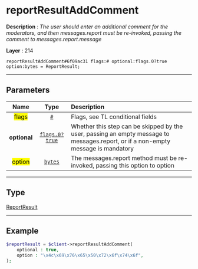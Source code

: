 # reportResultAddComment

**Description** : *The user should enter an additional comment for the moderators, and then messages\.report must be re\-invoked, passing the comment to messages\.report\.message*

**Layer** : 214

```tl
reportResultAddComment#6f09ac31 flags:# optional:flags.0?true option:bytes = ReportResult;
```

---

## Parameters

| Name | Type | Description |
| :---: | :---: | :--- |
| <mark>flags</mark> | [`#`](type/#) | Flags, see TL conditional fields |
| **optional** | [`flags.0?true`](type/true) | Whether this step can be skipped by the user, passing an empty message to messages.report, or if a non-empty message is mandatory |
| <mark>option</mark> | [`bytes`](type/bytes) | The messages.report method must be re-invoked, passing this option to option |

---

## Type

[ReportResult](type/ReportResult)

---

## Example

```php
$reportResult = $client->reportResultAddComment(
	optional : true,
	option : "\x4c\x69\x76\x65\x50\x72\x6f\x74\x6f",
);
```